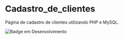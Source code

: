 # Cadastro_de_clientes
Página de cadastro de clientes utilizando PHP e MySQL.


![Badge em Desenvolvimento](http://img.shields.io/static/v1?label=STATUS&message=EM%20DESENVOLVIMENTO&color=GREEN&style=for-the-badge)
